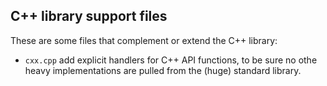 ## C++ library support files

These are some files that complement or extend the C++ library:

- `cxx.cpp` add explicit handlers for C++ API functions, to be sure no othe heavy implementations are pulled from the (huge) standard library.
